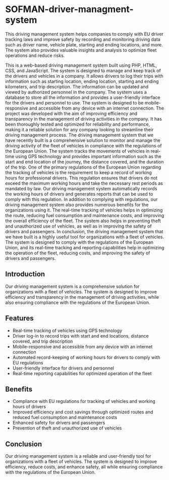 # SOFMAN-driver-managment-system
This driving management system helps companies to comply with EU driver tracking laws and improve safety by recording and monitoring driving data such as driver name, vehicle plate, starting and ending locations, and more. The system also provides valuable insights and analysis to optimize fleet operations and reduce risks.


This is a web-based driving management system built using PHP, HTML, CSS, and JavaScript. The system is designed to manage and keep track of the drivers and vehicles in a company. It allows drivers to log their trips with information such as starting location, ending location, starting and ending kilometers, and trip description. The information can be updated and viewed by authorized personnel in the company. The system uses a database to store all the information and provides a user-friendly interface for the drivers and personnel to use. The system is designed to be mobile-responsive and accessible from any device with an internet connection. The project was developed with the aim of improving efficiency and transparency in the management of driving activities in the company. It has been thoroughly tested and optimized for reliability and performance, making it a reliable solution for any company looking to streamline their driving management process. The driving management system that we have recently built is a comprehensive solution to monitor and manage the driving activity of the fleet of vehicles in compliance with the regulations of the European Union. The system tracks the movements of vehicles in real-time using GPS technology and provides important information such as the start and end location of the journey, the distance covered, and the duration of the trip.  One of the primary regulations of the European Union regarding the tracking of vehicles is the requirement to keep a record of working hours for professional drivers. This regulation ensures that drivers do not exceed the maximum working hours and take the necessary rest periods as mandated by law. Our driving management system automatically records the working hours of drivers and generates reports that can be used to comply with this regulation.  In addition to complying with regulations, our driving management system also provides numerous benefits for the organizations using it. The real-time tracking of vehicles helps in optimizing the route, reducing fuel consumption and maintenance costs, and improving the overall efficiency of the fleet. The system also helps in preventing theft and unauthorized use of vehicles, as well as in improving the safety of drivers and passengers.  In conclusion, the driving management system that we have built is a highly useful tool for organizations with a fleet of vehicles. The system is designed to comply with the regulations of the European Union, and its real-time tracking and reporting capabilities help in optimizing the operation of the fleet, reducing costs, and improving the safety of drivers and passengers.




## Introduction

Our driving management system is a comprehensive solution for organizations with a fleet of vehicles. The system is designed to improve efficiency and transparency in the management of driving activities, while also ensuring compliance with the regulations of the European Union.

## Features

- Real-time tracking of vehicles using GPS technology
- Driver log-in to record trips with start and end locations, distance covered, and trip description
- Mobile-responsive and accessible from any device with an internet connection
- Automated record-keeping of working hours for drivers to comply with EU regulations
- User-friendly interface for drivers and personnel
- Real-time reporting capabilities for optimized operation of the fleet

## Benefits

- Compliance with EU regulations for tracking of vehicles and working hours of drivers
- Improved efficiency and cost savings through optimized routes and reduced fuel consumption and maintenance costs
- Enhanced safety for drivers and passengers
- Prevention of theft and unauthorized use of vehicles

## Conclusion

Our driving management system is a reliable and user-friendly tool for organizations with a fleet of vehicles. The system is designed to improve efficiency, reduce costs, and enhance safety, all while ensuring compliance with the regulations of the European Union.
